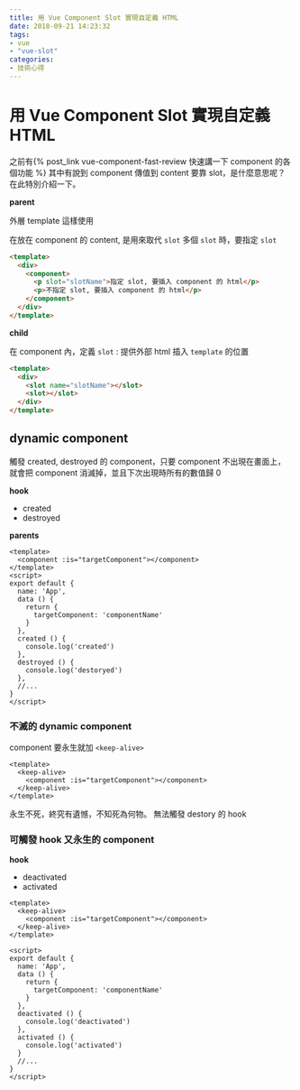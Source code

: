 ```yaml
---
title: 用 Vue Component Slot 實現自定義 HTML
date: 2018-09-21 14:23:32
tags:
- vue
- "vue-slot"
categories:
- 技術心得
---
```


# 用 Vue Component Slot 實現自定義 HTML

之前有{% post_link vue-component-fast-review 快速講一下 component 的各個功能 %}
其中有說到 component 傳值到 content 要靠 slot，是什麼意思呢？在此特別介紹一下。

**parent**

外層 template 這樣使用

在放在 component 的 content, 是用來取代 `slot`
多個 `slot` 時，要指定 `slot`

```html
<template>
  <div>
    <component>
      <p slot="slotName">指定 slot, 要插入 component 的 html</p>
      <p>不指定 slot, 要插入 component 的 html</p>
    </component>
  </div>
</template>
```

**child**

在 component 內，定義 `slot` : 提供外部 html 插入 `template` 的位置

```html
<template>
  <div>
    <slot name="slotName"></slot>
    <slot></slot>
  </div>
</template>
```

## dynamic component

觸發 created, destroyed 的 component，只要 component 不出現在畫面上，就會把 component 消滅掉，並且下次出現時所有的數值歸 0

**hook**

- created
- destroyed

**parents**

```html=
<template>
  <component :is="targetComponent"></component>
</template>
<script>
export default {
  name: 'App',
  data () {
    return {
      targetComponent: 'componentName'
    }
  },
  created () {
    console.log('created')
  },
  destroyed () {
    console.log('destoryed')
  },
  //...
}
</script>
```

### 不滅的 dynamic component

component 要永生就加 `<keep-alive>`

```html=
<template>
  <keep-alive>
    <component :is="targetComponent"></component>
  </keep-alive>
</template>
```

永生不死，終究有遺憾，不知死為何物。
無法觸發 destory 的 hook

### 可觸發 hook 又永生的 component

**hook**

- deactivated
- activated

```html=
<template>
  <keep-alive>
    <component :is="targetComponent"></component>
  </keep-alive>
</template>

<script>
export default {
  name: 'App',
  data () {
    return {
      targetComponent: 'componentName'
    }
  },
  deactivated () {
  	console.log('deactivated')
  },
  activated () {
  	console.log('activated')
  }
  //...
}
</script>
```

